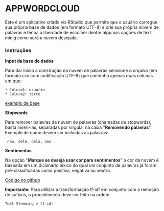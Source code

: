 # APPWORDCLOUD

Este é um aplicativo criado via RStudio que permite que o usuário carregue sua própria base de dados (em formato UTF-8) e crie sua própria núvem de palavras e tenha a liberdade de escolher dentre algumas opções de text minig como será a nuvem desejada.

### Instruções

**Input da base de dados**

Para dar início a construção da nuvem de palavras selecione o arquivo (em formato csv com codificação UTF-8) que contenha apenas duas colunas em que:

    * Coluna1: usuario
    * Coluna2: texto

[exemplo de base](https://github.com/gomesfellipe/appwordcloud/blob/master/base.csv)

**Stopwords**

Para remover palavras da nuvem de palavras (chamadas de stopwords), basta inseri-las, separadas por vírgula, na caixa "**Removendo palavras**". Exemplo de como devem ser incluidas as palavras:

     nao, dele, dela, nos

**Sentimentos**

Na opção "**Marque se deseja usar cor para sentimentos**" a cor da nuvem é baseada em um dicionário léxico do qual um conjunto de palavras já foram pré-classificadas como positiva, negativa ou neutra.


[Codigo no github](https://github.com/gomesfellipe/appwordcloud)

**Importante**: Para utilizar a transformação tf-idf em conjunto com a remoção de sufixos, o procedimento deve ser feito na ordem: 

    Text Stemming > tf-idf
